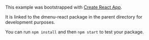 This example was bootstrapped with [Create React App](https://github.com/facebook/create-react-app).

It is linked to the dmenu-react package in the parent directory for development purposes.

You can run `npm install` and then `npm start` to test your package.
